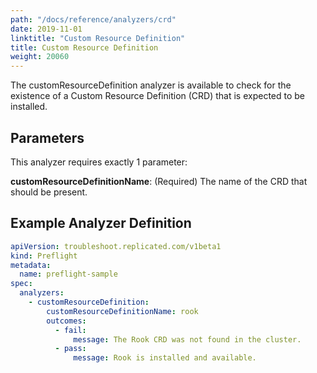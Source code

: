 ```yaml
---
path: "/docs/reference/analyzers/crd"
date: 2019-11-01
linktitle: "Custom Resource Definition"
title: Custom Resource Definition
weight: 20060
---
```


The customResourceDefinition analyzer is available to check for the existence of a Custom Resource Definition (CRD) that is expected to be installed.

## Parameters

This analyzer requires exactly 1 parameter:

**customResourceDefinitionName**: (Required) The name of the CRD that should be present.

## Example Analyzer Definition

```yaml
apiVersion: troubleshoot.replicated.com/v1beta1
kind: Preflight
metadata:
  name: preflight-sample
spec:
  analyzers:
    - customResourceDefinition:
        customResourceDefinitionName: rook
        outcomes:
          - fail:
              message: The Rook CRD was not found in the cluster.
          - pass:
              message: Rook is installed and available.
```
